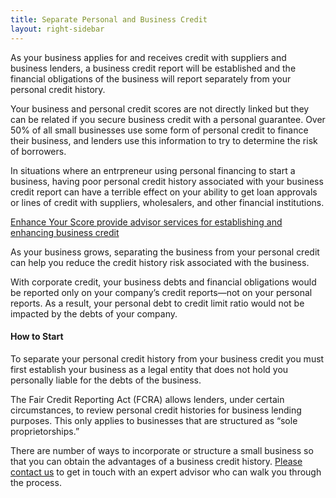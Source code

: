 ```yaml
---
title: Separate Personal and Business Credit
layout: right-sidebar
---
```

As your business applies for and receives credit with suppliers and business lenders, a business credit report will be established and the financial obligations of the business will report separately from your personal credit history.

Your business and personal credit scores are not directly linked but they can be related if you secure business credit with a personal guarantee. Over 50% of all small businesses use some form of personal credit to finance their business, and lenders use this information to try to determine the risk of borrowers. 

In situations where an entrpreneur using personal financing to start a business,  having poor personal credit history associated with your business credit report can have a terrible effect on your ability to get loan approvals or lines of credit with suppliers, wholesalers, and other financial institutions.

[Enhance Your Score provide advisor services for establishing and enhancing business credit](/business-credit)

As your business grows, separating the business from your personal credit can help you reduce the credit history risk associated with the business. 

With corporate credit, your business debts and financial obligations would be reported only on your company’s credit reports—not on your personal reports. As a result, your personal debt to credit limit ratio would not be impacted by the debts of your company.

<h4>How to Start</h4>
To separate your personal credit history from your business credit you must first establish your business as a legal entity that does not hold you personally liable for the debts of the business. 

The Fair Credit Reporting Act (FCRA) allows lenders, under certain circumstances, to review personal credit histories for business lending purposes. This only applies to businesses that are structured as “sole proprietorships.”

There are number of ways to incorporate or structure a small business so that you can obtain the advantages of a business credit history.  [Please contact us](/contact-us) to get  in touch with an expert advisor who can walk you through the process.